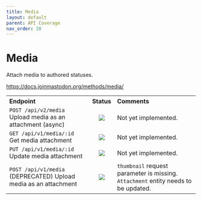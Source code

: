 ```yaml
---
title: Media
layout: default
parent: API Coverage
nav_order: 20
---
```


# Media

Attach media to authored statuses.

<a href="https://docs.joinmastodon.org/methods/media/" target="_blank">https://docs.joinmastodon.org/methods/media/</a>

<table style="width:100%;table-layout:fixed;">
  <tr>
    <th style="width:45%;text-align:left;">Endpoint</th>
    <th style="width:10%;text-align:center;">Status</th>
    <th style="width:45%;text-align:left;">Comments</th>
  </tr>
  <tr>
    <td style="width:45%;text-align:left;"><code>POST /api/v2/media</code><br>Upload media as an attachment (async)</td>
    <td style="width:10%;text-align:center;"><img src="/assets/red16.png"></td>
    <td style="width:45%;text-align:left;">Not yet implemented.</td>
  </tr>
  <tr>
    <td style="width:45%;text-align:left;"><code>GET /api/v1/media/:id</code><br>Get media attachment</td>
    <td style="width:10%;text-align:center;"><img src="/assets/red16.png"></td>
    <td style="width:45%;text-align:left;">Not yet implemented.</td>
  </tr>
  <tr>
    <td style="width:45%;text-align:left;"><code>PUT /api/v1/media/:id</code><br>Update media attachment</td>
    <td style="width:10%;text-align:center;"><img src="/assets/red16.png"></td>
    <td style="width:45%;text-align:left;">Not yet implemented.</td>
  </tr>
  <tr>
    <td style="width:45%;text-align:left;"><code>POST /api/v1/media</code><br>(DEPRECATED) Upload media as an attachment</td>
    <td style="width:10%;text-align:center;"><img src="/assets/orange16.png"></td>
    <td style="width:45%;text-align:left;"><code>thumbnail</code> request parameter is missing. <code>Attachment</code> entity needs to be updated.</td>
  </tr>
</table>
